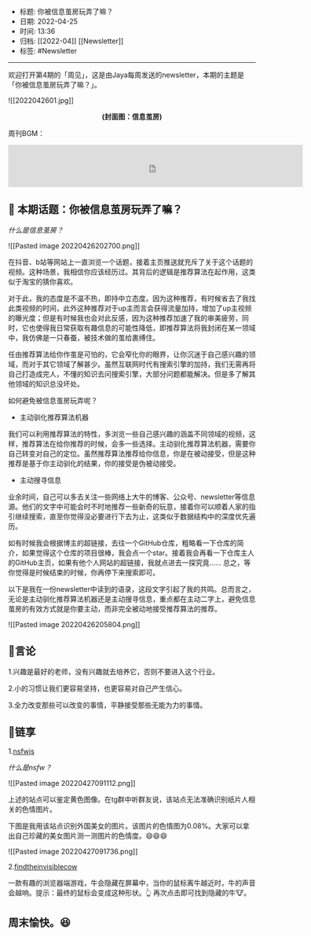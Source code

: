 - 标题: 你被信息茧房玩弄了嘛？
- 日期: 2022-04-25
- 时间: 13:36
- 归档: [[2022-04]] [[Newsletter]]
- 标签: #Newsletter 
___

欢迎打开第4期的「周见」，这是由Jaya每周发送的newsletter，本期的主题是「你被信息茧房玩弄了嘛？」。

![[2022042601.jpg]]
<center><strong>(封面图：信息茧房)</strong></center>

周刊BGM：
<iframe frameborder="no" border="0" marginwidth="0" marginheight="0" width=600 height=86 src="https://music.163.com/outchain/player?type=2&id=37092868&auto=0&height=66"></iframe>

## 📝 本期话题：你被信息茧房玩弄了嘛？

*什么是信息茧房？*

![[Pasted image 20220426202700.png]]

在抖音、b站等网站上一直浏览一个话题，接着主页推送就充斥了关于这个话题的视频。这种场景，我相信你应该经历过。其背后的逻辑是推荐算法在起作用，这类似于淘宝的猜你喜欢。

对于此，我的态度是不温不热，即持中立态度。因为这种推荐，有时候省去了我找此类视频的时间，此外这种推荐对于up主而言会获得流量加持，增加了up主视频的曝光度；但是有时候我也会对此反感，因为这种推荐加速了我的审美疲劳，同时，它也使得我日常获取有趣信息的可能性降低，即推荐算法将我封闭在某一领域中，我仿佛是一只春蚕，被技术做的茧给裹缚住。

任由推荐算法给你作茧是可怕的，它会窄化你的眼界，让你沉迷于自己感兴趣的领域，而对于其它领域了解甚少。虽然互联网时代有搜索引擎的加持，我们无需再将自己打造成完人，不懂的知识去问搜索引擎，大部分问题都能解决。但是多了解其他领域的知识总没坏处。

如何避免被信息茧房玩弄呢？

+ 主动驯化推荐算法机器

我们可以利用推荐算法的特性，多浏览一些自己感兴趣的涵盖不同领域的视频，这样，推荐算法在给你推荐的时候，会多一些选择。主动驯化推荐算法机器，需要你自己转变对自己的定位。虽然推荐算法推荐给你信息，你是在被动接受，但是这种推荐是基于你主动驯化的结果，你的接受是伪被动接受。

+ 主动搜寻信息

业余时间，自己可以多去关注一些网络上大牛的博客、公众号、newsletter等信息源。他们的文字中可能会时不时地推荐一些新奇的玩意，接着你可以顺着人家的指引继续搜索，直至你觉得没必要进行下去为止，这类似于数据结构中的深度优先遍历。

如有时候我会根据博主的超链接，去往一个GitHub仓库，粗略看一下仓库的简介，如果觉得这个仓库的项目很棒，我会点一个star。接着我会再看一下仓库主人的GitHub主页，如果有他个人网站的超链接，我就点进去一探究竟...... 总之，等你觉得是时候结束的时候，你再停下来搜索即可。

以下是我在一份newsletter中读到的语录，这段文字引起了我的共鸣。总而言之，无论是主动驯化推荐算法机器还是主动搜寻信息，重点都在主动二字上，避免信息茧房的有效方式就是你要主动，而非完全被动地接受推荐算法的推荐。

![[Pasted image 20220426205804.png]]

## 📜言论

1.兴趣是最好的老师，没有兴趣就去培养它，否则不要进入这个行业。

2.小的习惯让我们更容易坚持，也更容易对自己产生信心。

3.全力改变那些可以改变的事情，平静接受那些无能为力的事情。

## 🎇链享

1.[nsfwjs](https://nsfwjs.com/)

*什么是nsfw？*

![[Pasted image 20220427091112.png]]

上述的站点可以鉴定黄色图像。在tg群中听群友说，该站点无法准确识别纸片人相关的色情图片。

下图是我用该站点识别外国美女的图片。该图片的色情图为0.08%。大家可以拿出自己珍藏的美女图片测一测图片的色情度。😄😄😄

![[Pasted image 20220427091736.png]]

2.[findtheinvisiblecow](https://findtheinvisiblecow.com/)

一款有趣的浏览器端游戏，牛会隐藏在屏幕中，当你的鼠标离牛越近时，牛的声音会越响。提示：最终的鼠标会变成这种形状。👆
再次点击即可找到隐藏的牛🐮。

## 周末愉快。😆
